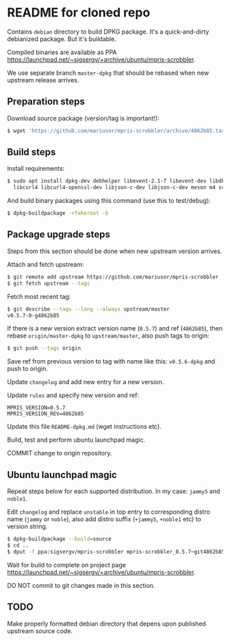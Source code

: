 # README for cloned repo

Contains `debian` directory to build DPKG package. It's a quick-and-dirty debianized package. But it's buildable.

Compiled binaries are available as PPA <https://launchpad.net/~sigsergv/+archive/ubuntu/mpris-scrobbler>.

We use separate branch `master-dpkg` that should be rebased when new upstream release arrives.

## Preparation steps

Download source package (version/tag is important!):

```sh
$ wget 'https://github.com/mariusor/mpris-scrobbler/archive/4862b85.tar.gz' -O 'mpris-scrobbler_0.5.7~git4862b85.orig.tar.gz'
```

## Build steps

Install requirements:

```sh
$ sudo apt install dpkg-dev debhelper libevent-2.1-7 libevent-dev libdbus-1-dev dbus dbus-user-session \
  libcurl4 libcurl4-openssl-dev libjson-c-dev libjson-c-dev meson m4 scdoc
```

And build binary packages using this command (use this to test/debug):

```sh
$ dpkg-buildpackage -rfakeroot -b
```

## Package upgrade steps

Steps from this section should be done when new upstream version arrives.

Attach and fetch upstream:

```sh
$ git remote add upstream https://github.com/mariusor/mpris-scrobbler
$ git fetch upstream --tags
```

Fetch most recent tag:

```sh
$ git describe --tags --long --always upstream/master
v0.5.7-0-g4862b85
```

If there is a new version extract version name (`0.5.7`) and ref (`4862b85`), then rebase `origin/master-dpkg`
to `upstream/master`, also push tags to origin:

```sh
$ git push --tags origin
```

Save ref from previous version to tag with name like this: `v0.5.6-dpkg` and push to origin.

Update `changelog` and add new entry for a new version.

Update `rules` and specify new version and ref:

```
MPRIS_VERSION=0.5.7
MPRIS_VERSION_REV=4862b85
```

Update this file `README-dpkg.md` (wget instructions etc).

Build, test and perform ubuntu launchpad magic.

COMMIT change to origin repository.

## Ubuntu launchpad magic

Repeat steps below for each supported distribution. In my case: `jammy5` and `noble1`.

Edit `changelog` and replace `unstable` in top entry to corresponding distro name (`jammy` or `noble`),
also add distro suffix (`+jammy5`, `+noble1` etc) to version string.

```sh
$ dpkg-buildpackage --build=source
$ cd ..
$ dput -f ppa:sigsergv/mpris-scrobbler mpris-scrobbler_0.5.7~git4862b85-1+jammy5_source.changes
```

Wait for build to complete on project page <https://launchpad.net/~sigsergv/+archive/ubuntu/mpris-scrobbler>.

DO NOT commit to git changes made in this section.


## TODO

Make properly formatted debian directory that depens upon published upstream source code.


